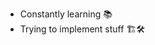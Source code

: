 - Constantly learning 📚 
- Trying to implement stuff 🏗️🛠️
<!---
MMattLeeE/MMattLeeE is a ✨ special ✨ repository because its `README.md` (this file) appears on your GitHub profile.
You can click the Preview link to take a look at your changes.
--->
